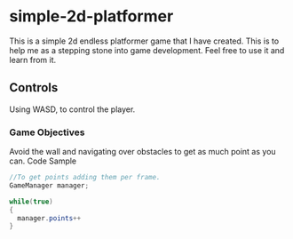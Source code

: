 # simple-2d-platformer
This is a simple 2d endless platformer game that I have created. This is to help me as a stepping stone into game development. Feel free to use it and learn from it.
## Controls
Using WASD, to control the player.
### Game Objectives
Avoid the wall and navigating over obstacles to get as much point as you can.
Code Sample
```csharp
//To get points adding them per frame.
GameManager manager;

while(true)
{
  manager.points++
} 

```
